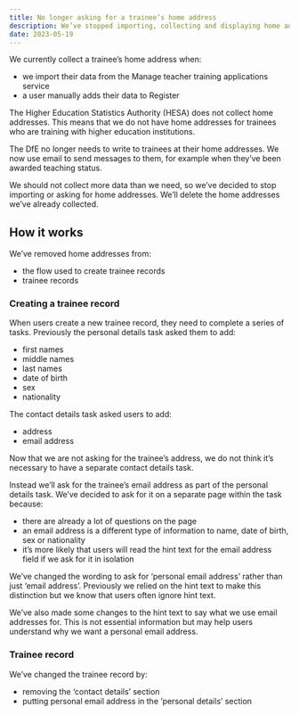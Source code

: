 ```yaml
---
title: No longer asking for a trainee’s home address
description: We’ve stopped importing, collecting and displaying home addresses.
date: 2023-05-19
---
```


We currently collect a trainee’s home address when:

- we import their data from the Manage teacher training applications service
- a user manually adds their data to Register

The Higher Education Statistics Authority (HESA) does not collect home addresses. This means that we do not have home addresses for trainees who are training with higher education institutions.

The DfE no longer needs to write to trainees at their home addresses. We now use email to send messages to them, for example when they’ve been awarded teaching status.

We should not collect more data than we need, so we’ve decided to stop importing or asking for home addresses. We’ll delete the home addresses we’ve already collected.

## How it works

We’ve removed home addresses from:

- the flow used to create trainee records
- trainee records

### Creating a trainee record

When users create a new trainee record, they need to complete a series of tasks. Previously the personal details task asked them to add:

- first names
- middle names
- last names
- date of birth
- sex
- nationality

The contact details task asked users to add:

- address
- email address

Now that we are not asking for the trainee’s address, we do not think it’s necessary to have a separate contact details task.

Instead we’ll ask for the trainee’s email address as part of the personal details task. We’ve decided to ask for it on a separate page within the task because:

- there are already a lot of questions on the page
- an email address is a different type of information to name, date of birth, sex or nationality
- it’s more likely that users will read the hint text for the email address field if we ask for it in isolation

We’ve changed the wording to ask for ‘personal email address’ rather than just ‘email address’. Previously we relied on the hint text to make this distinction but we know that users often ignore hint text.

We’ve also made some changes to the hint text to say what we use email addresses for. This is not essential information but may help users understand why we want a personal email address.

### Trainee record

We’ve changed the trainee record by:

- removing the ‘contact details’ section
- putting personal email address in the ‘personal details’ section
